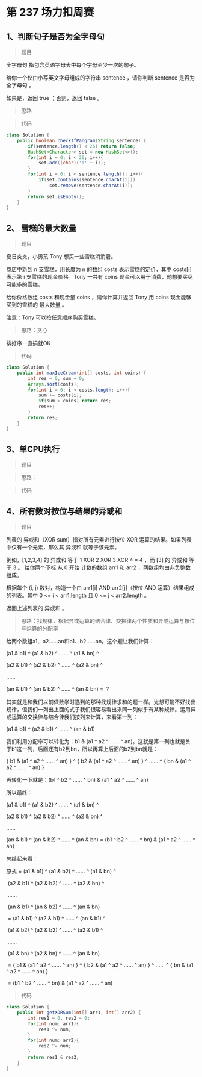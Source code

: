 # 第 237 场力扣周赛

## 1、判断句子是否为全字母句

> 题目

全字母句 指包含英语字母表中每个字母至少一次的句子。

给你一个仅由小写英文字母组成的字符串 sentence ，请你判断 sentence 是否为 全字母句 。

如果是，返回 true ；否则，返回 false 。

> 思路

> 代码

```java
class Solution {
    public boolean checkIfPangram(String sentence) {
        if(sentence.length() < 26) return false;
        HashSet<Character> set = new HashSet<>();
        for(int i = 0; i < 26; i++){
            set.add((char)('a' + i));
        }
        for(int i = 0; i < sentence.length(); i++){
            if(set.contains(sentence.charAt(i)))
                set.remove(sentence.charAt(i));
        }
        return set.isEmpty();
    }
}
```

## 2、 雪糕的最大数量

> 题目

夏日炎炎，小男孩 Tony 想买一些雪糕消消暑。

商店中新到 n 支雪糕，用长度为 n 的数组 costs 表示雪糕的定价，其中 costs[i] 表示第 i 支雪糕的现金价格。Tony 一共有 coins 现金可以用于消费，他想要买尽可能多的雪糕。

给你价格数组 costs 和现金量 coins ，请你计算并返回 Tony 用 coins 现金能够买到的雪糕的 最大数量 。

注意：Tony 可以按任意顺序购买雪糕。

> 思路：贪心

排好序一直搞就OK

> 代码

```java
class Solution {
    public int maxIceCream(int[] costs, int coins) {
        int res = 0, sum = 0;
        Arrays.sort(costs);
        for(int i = 0; i < costs.length; i++){
            sum += costs[i];
            if(sum > coins) return res;
            res++;
        }
        return res;
    }
}
```

## 3、单CPU执行

> 题目



> 思路：



> 代码

## 4、所有数对按位与结果的异或和

> 题目

列表的 异或和（XOR sum）指对所有元素进行按位 XOR 运算的结果。如果列表中仅有一个元素，那么其 异或和 就等于该元素。

例如，[1,2,3,4] 的 异或和 等于 1 XOR 2 XOR 3 XOR 4 = 4 ，而 [3] 的 异或和 等于 3 。
给你两个下标 从 0 开始 计数的数组 arr1 和 arr2 ，两数组均由非负整数组成。

根据每个 (i, j) 数对，构造一个由 arr1[i] AND arr2[j]（按位 AND 运算）结果组成的列表。其中 0 <= i < arr1.length 且 0 <= j < arr2.length 。

返回上述列表的 异或和 。

> 思路：找规律，根据异或运算的结合律、交换律两个性质和异或运算与按位与运算的分配率

给两个数组a1、a2......an和b1、b2......bn。这个题让我们计算：

(a1 & b1) ^ (a1 & b2) ^ ...... ^ (a1 & bn) ^ 

(a2 & b1) ^ (a2 & b2) ^ ...... ^ (a2 & bn) ^

......

(an & b1) ^ (an & b2) ^ ...... ^ (an & bn) = ？

其实就是和我们以前做数学时遇到的那种找规律求和的题一样。光想可能不好找出规律，但我们一列出上面的式子我们很容易看出来同一列似乎有某种规律。运用异或运算的交换律与结合律我们按列来计算，来看第一列：

(a1 & b1) ^ (a2 & b1) ^ ...... ^ (an & b1)

我们利用分配率可以转化为：b1 & (a1 ^ a2 ^ ...... ^ an)。这就是第一列也就是关于b1这一列，后面还有b2到bn，所以再算上后面的b2到bn就是：

{ b1 & (a1 ^ a2 ^ ...... ^ an) } ^ { b2 & (a1 ^ a2 ^ ...... ^ an) } ^ ...... ^ { bn & (a1 ^ a2 ^ ...... ^ an) }

再转化一下就是：(b1 ^ b2 ^ ...... ^ bn) & (a1 ^ a2 ^ ...... ^ an)

所以最终：

(a1 & b1) ^ (a1 & b2) ^ ...... ^ (a1 & bn) ^ 

(a2 & b1) ^ (a2 & b2) ^ ...... ^ (a2 & bn) ^

......

(an & b1) ^ (an & b2) ^ ...... ^ (an & bn) =  (b1 ^ b2 ^ ...... ^ bn) & (a1 ^ a2 ^ ...... ^ an)

总结起来看：

原式 = (a1 & b1) ^ (a1 & b2) ^ ...... ^ (a1 & bn) ^ 

​			(a2 & b1) ^ (a2 & b2) ^ ...... ^ (a2 & bn) ^

​			......

​			(an & b1) ^ (an & b2) ^ ...... ^ (an & bn) 

​		= (a1 & b1) ^ (a2 & b1) ^ ...... ^ (an & b1) ^ 

​			(a1 & b2) ^ (a2 & b2) ^ ...... ^ (a2 & b1) ^ 

​			......

​			(a1 & bn) ^ (a2 & bn) ^ ...... ^ (an & bn)

​		= { b1 & (a1 ^ a2 ^ ...... ^ an) } ^ { b2 & (a1 ^ a2 ^ ...... ^ an) } ^ ...... ^ { bn & (a1 ^ a2 ^ ...... ^ an) }

​		= (b1 ^ b2 ^ ...... ^ bn) & (a1 ^ a2 ^ ...... ^ an)

> 代码

```java
class Solution {
    public int getXORSum(int[] arr1, int[] arr2) {
        int res1 = 0, res2 = 0;
        for(int num: arr1){
            res1 ^= num;
        }
        for(int num: arr2){
            res2 ^= num;
        }
        return res1 & res2;
    }
}
```

